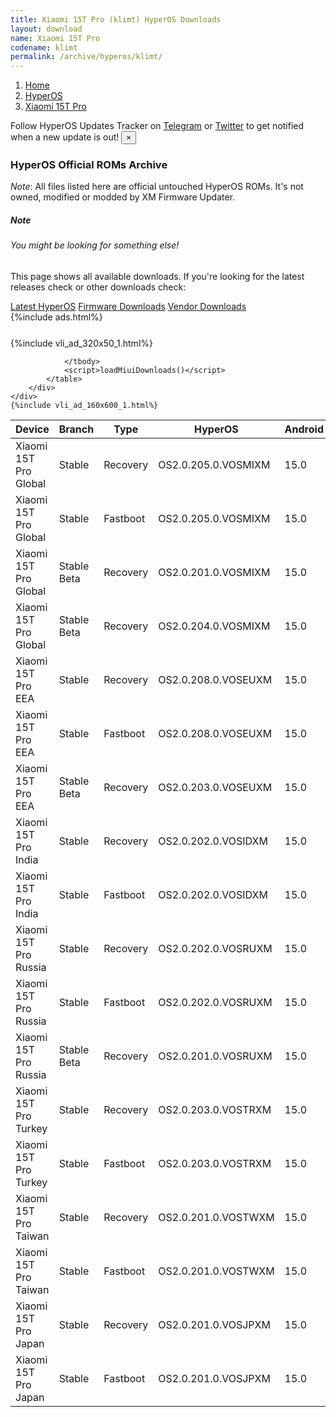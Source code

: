 ```yaml
---
title: Xiaomi 15T Pro (klimt) HyperOS Downloads
layout: download
name: Xiaomi 15T Pro
codename: klimt
permalink: /archive/hyperos/klimt/
---
```

<nav aria-label="breadcrumb">
    <ol class="breadcrumb">
        <li class="breadcrumb-item"><a href="/">Home</a></li>
        <li class="breadcrumb-item"><a href="/hyperos/">HyperOS</a></li>
        <li class="breadcrumb-item active" aria-current="page"><a href="/hyperos/klimt/">Xiaomi 15T Pro</a></li>
    </ol>
</nav>
<div class="alert alert-primary alert-dismissible fade show" role="alert">
    Follow HyperOS Updates Tracker on <a href="https://t.me/MIUIUpdatesTracker" class="alert-link">Telegram</a>
     or <a href="https://twitter.com/MiFwUpdater" class="alert-link">Twitter</a> to get notified when a new update is out!
    <button type="button" class="close" data-dismiss="alert" aria-label="Close">
        <span aria-hidden="true">&times;</span>
    </button>
</div>

### HyperOS Official ROMs Archive
*Note*: All files listed here are official untouched HyperOS ROMs. It's not owned, modified or modded by XM Firmware Updater.
<div class="card">
  <div class="card-body">
    <h5 class="card-title">Note</h5>
    <h6 class="card-subtitle mb-2 text-muted">You might be looking for something else!</h6>
    <p class="card-text">This page shows all available downloads.
     If you're looking for the latest releases check or other downloads check:</p>
    <a href="/hyperos/klimt/" class="card-link">Latest HyperOS</a>
    <a href="/firmware/klimt/" class="card-link">Firmware Downloads</a>
    <a href="/vendor/klimt/" class="card-link">Vendor Downloads</a>
  </div>
</div>
{%include ads.html%}
<div class="row justify-content-center">
    <div class="col-10">
        <div class="table-responsive-md" style="margin-top: 25px;">
            {%include vli_ad_320x50_1.html%}
            <table id="miui" class="display dt-responsive nowrap compact table table-striped table-hover table-sm">
                <thead class="thead-dark">
                    <tr>
                        <th data-ref="device">Device</th>
                        <th data-ref="branch">Branch</th>
                        <th data-ref="type">Type</th>
                        <th data-ref="miui">HyperOS</th>
                        <th data-ref="android">Android</th>
                        <th data-ref="size">Size</th>
                        <th data-ref="size">Date</th>
                        <th data-ref="link">Link</th>
                    </tr>
                </thead>
                <tbody>
                <tr><td>Xiaomi 15T Pro Global</td><td>Stable</td><td>Recovery</td><td>OS2.0.205.0.VOSMIXM</td><td>15.0</td><td>6.8 GB</td><td>2025-09-24</td><td><a href="/hyperos/klimt/stable/OS2.0.205.0.VOSMIXM/">Download</a></td></tr>
<tr><td>Xiaomi 15T Pro Global</td><td>Stable</td><td>Fastboot</td><td>OS2.0.205.0.VOSMIXM</td><td>15.0</td><td>9.3 GB</td><td>2025-08-20</td><td><a href="/hyperos/klimt/stable/OS2.0.205.0.VOSMIXM/">Download</a></td></tr>
<tr><td>Xiaomi 15T Pro Global</td><td>Stable Beta</td><td>Recovery</td><td>OS2.0.201.0.VOSMIXM</td><td>15.0</td><td>6.8 GB</td><td>2025-09-24</td><td><a href="/hyperos/klimt/stable beta/OS2.0.201.0.VOSMIXM/">Download</a></td></tr>
<tr><td>Xiaomi 15T Pro Global</td><td>Stable Beta</td><td>Recovery</td><td>OS2.0.204.0.VOSMIXM</td><td>15.0</td><td>6.8 GB</td><td>2025-09-24</td><td><a href="/hyperos/klimt/stable beta/OS2.0.204.0.VOSMIXM/">Download</a></td></tr>
<tr><td>Xiaomi 15T Pro EEA</td><td>Stable</td><td>Recovery</td><td>OS2.0.208.0.VOSEUXM</td><td>15.0</td><td>6.8 GB</td><td>2025-09-24</td><td><a href="/hyperos/klimt/stable/OS2.0.208.0.VOSEUXM/">Download</a></td></tr>
<tr><td>Xiaomi 15T Pro EEA</td><td>Stable</td><td>Fastboot</td><td>OS2.0.208.0.VOSEUXM</td><td>15.0</td><td>8.5 GB</td><td>2025-09-04</td><td><a href="/hyperos/klimt/stable/OS2.0.208.0.VOSEUXM/">Download</a></td></tr>
<tr><td>Xiaomi 15T Pro EEA</td><td>Stable Beta</td><td>Recovery</td><td>OS2.0.203.0.VOSEUXM</td><td>15.0</td><td>6.8 GB</td><td>2025-09-24</td><td><a href="/hyperos/klimt/stable beta/OS2.0.203.0.VOSEUXM/">Download</a></td></tr>
<tr><td>Xiaomi 15T Pro India</td><td>Stable</td><td>Recovery</td><td>OS2.0.202.0.VOSIDXM</td><td>15.0</td><td>6.8 GB</td><td>2025-09-24</td><td><a href="/hyperos/klimt/stable/OS2.0.202.0.VOSIDXM/">Download</a></td></tr>
<tr><td>Xiaomi 15T Pro India</td><td>Stable</td><td>Fastboot</td><td>OS2.0.202.0.VOSIDXM</td><td>15.0</td><td>8.6 GB</td><td>2025-08-12</td><td><a href="/hyperos/klimt/stable/OS2.0.202.0.VOSIDXM/">Download</a></td></tr>
<tr><td>Xiaomi 15T Pro Russia</td><td>Stable</td><td>Recovery</td><td>OS2.0.202.0.VOSRUXM</td><td>15.0</td><td>6.7 GB</td><td>2025-09-24</td><td><a href="/hyperos/klimt/stable/OS2.0.202.0.VOSRUXM/">Download</a></td></tr>
<tr><td>Xiaomi 15T Pro Russia</td><td>Stable</td><td>Fastboot</td><td>OS2.0.202.0.VOSRUXM</td><td>15.0</td><td>9.1 GB</td><td>2025-08-04</td><td><a href="/hyperos/klimt/stable/OS2.0.202.0.VOSRUXM/">Download</a></td></tr>
<tr><td>Xiaomi 15T Pro Russia</td><td>Stable Beta</td><td>Recovery</td><td>OS2.0.201.0.VOSRUXM</td><td>15.0</td><td>6.7 GB</td><td>2025-09-24</td><td><a href="/hyperos/klimt/stable beta/OS2.0.201.0.VOSRUXM/">Download</a></td></tr>
<tr><td>Xiaomi 15T Pro Turkey</td><td>Stable</td><td>Recovery</td><td>OS2.0.203.0.VOSTRXM</td><td>15.0</td><td>6.8 GB</td><td>2025-09-24</td><td><a href="/hyperos/klimt/stable/OS2.0.203.0.VOSTRXM/">Download</a></td></tr>
<tr><td>Xiaomi 15T Pro Turkey</td><td>Stable</td><td>Fastboot</td><td>OS2.0.203.0.VOSTRXM</td><td>15.0</td><td>8.3 GB</td><td>2025-08-09</td><td><a href="/hyperos/klimt/stable/OS2.0.203.0.VOSTRXM/">Download</a></td></tr>
<tr><td>Xiaomi 15T Pro Taiwan</td><td>Stable</td><td>Recovery</td><td>OS2.0.201.0.VOSTWXM</td><td>15.0</td><td>6.5 GB</td><td>2025-09-24</td><td><a href="/hyperos/klimt/stable/OS2.0.201.0.VOSTWXM/">Download</a></td></tr>
<tr><td>Xiaomi 15T Pro Taiwan</td><td>Stable</td><td>Fastboot</td><td>OS2.0.201.0.VOSTWXM</td><td>15.0</td><td>7.6 GB</td><td>2025-08-11</td><td><a href="/hyperos/klimt/stable/OS2.0.201.0.VOSTWXM/">Download</a></td></tr>
<tr><td>Xiaomi 15T Pro Japan</td><td>Stable</td><td>Recovery</td><td>OS2.0.201.0.VOSJPXM</td><td>15.0</td><td>6.7 GB</td><td>2025-09-24</td><td><a href="/hyperos/klimt/stable/OS2.0.201.0.VOSJPXM/">Download</a></td></tr>
<tr><td>Xiaomi 15T Pro Japan</td><td>Stable</td><td>Fastboot</td><td>OS2.0.201.0.VOSJPXM</td><td>15.0</td><td>498 Bytes</td><td>2025-08-13</td><td><a href="/hyperos/klimt/stable/OS2.0.201.0.VOSJPXM/">Download</a></td></tr>

                </tbody>
                <script>loadMiuiDownloads()</script>
            </table>
        </div>
    </div>
    {%include vli_ad_160x600_1.html%}
</div>
